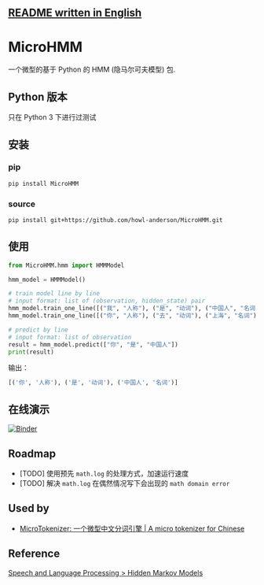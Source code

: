 [README written in English](README.en-US.md)
------------------------------

# MicroHMM

一个微型的基于 Python 的 HMM (隐马尔可夫模型) 包.

## Python 版本
只在 Python 3 下进行过测试

## 安装
### pip
```bash
pip install MicroHMM
```

### source
```bash
pip install git+https://github.com/howl-anderson/MicroHMM.git
```

## 使用
```python
from MicroHMM.hmm import HMMModel

hmm_model = HMMModel()

# train model line by line
# input format: list of (observation, hidden_state) pair
hmm_model.train_one_line([("我", "人称"), ("是", "动词"), ("中国人", "名词")])
hmm_model.train_one_line([("你", "人称"), ("去", "动词"), ("上海", "名词")])

# predict by line
# input format: list of observation
result = hmm_model.predict(["你", "是", "中国人"])
print(result)
```

输出：
```python
[('你', '人称'), ('是', '动词'), ('中国人', '名词')]
```

## 在线演示
[![Binder](https://mybinder.org/badge.svg)](https://mybinder.org/v2/gh/howl-anderson/MicroHMM/master?filepath=.notebooks%2Fdemo.ipynb)

## Roadmap
* [TODO] 使用预先 `math.log` 的处理方式，加速运行速度
* [TODO] 解决 `math.log` 在偶然情况写下会出现的 `math domain error`

## Used by
* [MicroTokenizer: 一个微型中文分词引擎 | A micro tokenizer for Chinese](https://github.com/howl-anderson/MicroTokenizer)

## Reference
[Speech and Language Processing > Hidden Markov Models](https://web.stanford.edu/~jurafsky/slp3/9.pdf)